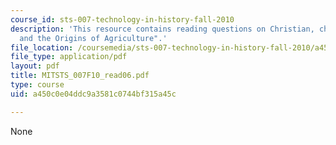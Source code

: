 ```yaml
---
course_id: sts-007-technology-in-history-fall-2010
description: 'This resource contains reading questions on Christian, chapter 8: "Intensification
  and the Origins of Agriculture".'
file_location: /coursemedia/sts-007-technology-in-history-fall-2010/a450c0e04ddc9a3581c0744bf315a45c_MITSTS_007F10_read06.pdf
file_type: application/pdf
layout: pdf
title: MITSTS_007F10_read06.pdf
type: course
uid: a450c0e04ddc9a3581c0744bf315a45c

---
```

None